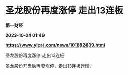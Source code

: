 # 圣龙股份再度涨停 走出13连板
**第一财经**

**2023-10-24 01:49**

**https://www.yicai.com/news/101882839.html**

圣龙股份再度涨停 走出13连板

圣龙股份开盘后再度涨停，走出13连板行情。
